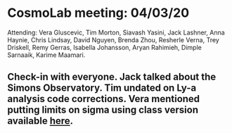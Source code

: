 # CosmoLab meeting: 04/03/20

Attending: Vera Gluscevic, Tim Morton, Siavash Yasini, Jack Lashner, Anna Haynie, Chris Lindsay, David Nguyen, Brenda Zhou, Resherle Verna, Trey Driskell, Remy Gerras, Isabella Johansson, Aryan Rahimieh, Dimple Sarnaaik, Karime Maamari. 

## Check-in with everyone. Jack talked about the Simons Observatory. Tim undated on Ly-a analysis code corrections. Vera mentioned putting limits on sigma using class version available [here](https://github.com/kboddy/class_public/tree/dmeff).

